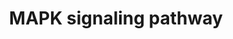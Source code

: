 ---
annotations:
- id: PW:0000007
  parent: signaling pathway
  type: Pathway Ontology
  value: mitogen activated protein kinase signaling pathway
authors:
- Nsalomonis
- MaintBot
- BruceConklin
- Shigeta
- Thomas
- Michiel
- Ddigles
- Egonw
- Nuno
- Khanspers
- AlexanderPico
- Finterly
- Eweitz
citedin:
- link: PMC5351557
  title: Covariate-Adjusted Precision Matrix Estimation with an Application in Genetical
    Genomics (2017)
description: 'The MAPK/ERK pathway is a signal transduction pathway that couples intracellular
  responses to the binding of growth factors to cell surface receptors. In many cell
  types, activation of this pathway promotes cell division. Adapted from: http://www.genome.ad.jp/dbget-bin/get_pathway?org_name=sce&mapno=04010'
last-edited: 2021-05-20
organisms:
- Saccharomyces cerevisiae
redirect_from:
- /index.php/Pathway:WP510
- /instance/WP510
- /instance/WP510_rr117311
revision: r117311
schema-jsonld:
- '@context': https://schema.org/
  '@id': https://wikipathways.github.io/pathways/WP510.html
  '@type': Dataset
  creator:
    '@type': Organization
    name: WikiPathways
  description: 'The MAPK/ERK pathway is a signal transduction pathway that couples
    intracellular responses to the binding of growth factors to cell surface receptors.
    In many cell types, activation of this pathway promotes cell division. Adapted
    from: http://www.genome.ad.jp/dbget-bin/get_pathway?org_name=sce&mapno=04010'
  keywords:
  - Bem1
  - Bkc1
  - Bni1
  - Cdc24
  - Cdc42
  - Ctt1
  - Dig1
  - Dig1,2
  - Far1
  - Fks1
  - Fks2
  - Fus1
  - GDP
  - GPA1
  - GTP
  - Glo1
  - Hog1
  - Kss1
  - MATa
  - MATalpha
  - Mcm1
  - Mid2
  - Mkk1
  - Mlp1
  - Msg5
  - Msn2
  - Pbs2
  - Pkc1
  - Ras2
  - Rho1
  - Rlm1
  - Sho1
  - Sln1
  - Slt2
  - Ssk1
  - Ssk2
  - Ste1
  - Ste11
  - Ste12
  - Ste18
  - Ste2
  - Ste20
  - Ste3
  - Ste4
  - Ste5 scaffold
  - Ste7
  - Swi4
  - Tec1
  - Wsc1,2,3
  - Ypd1
  license: CC0
  name: MAPK signaling pathway
seo: CreativeWork
title: MAPK signaling pathway
wpid: WP510
---
